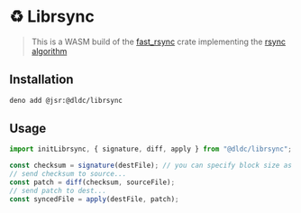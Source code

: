 # ♻️ Librsync

> This is a WASM build of the [fast_rsync](https://github.com/dropbox/fast_rsync) crate implementing the
> [rsync algorithm](https://www.andrew.cmu.edu/course/15-749/READINGS/required/cas/tridgell96.pdf)

## Installation

```sh
deno add @jsr:@dldc/librsync
```

## Usage

```ts
import initLibrsync, { signature, diff, apply } from "@dldc/librsync";

const checksum = signature(destFile); // you can specify block size as second argument
// send checksum to source...
const patch = diff(checksum, sourceFile);
// send patch to dest...
const syncedFile = apply(destFile, patch);
```
